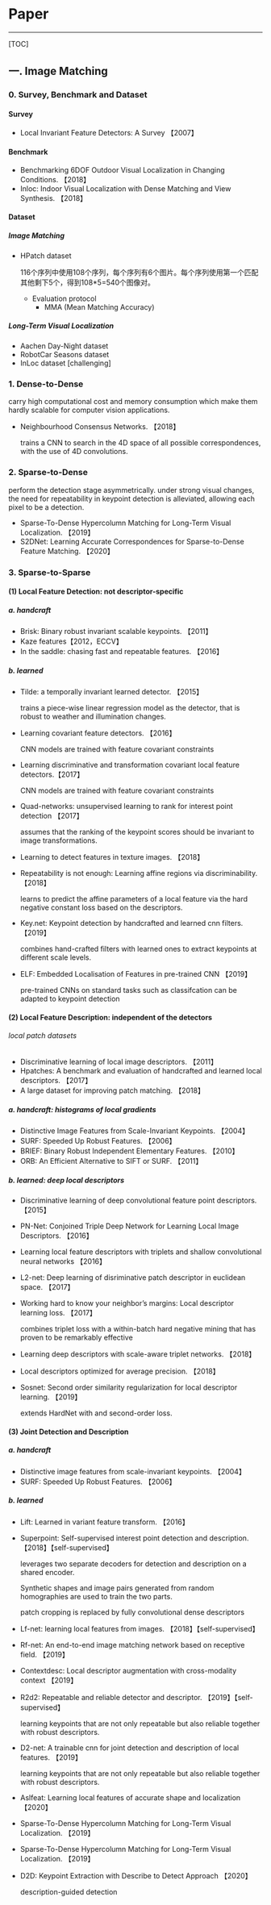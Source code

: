 # Paper

---

[TOC]

## 一. Image Matching

### 0. Survey, Benchmark and Dataset

#### Survey

- Local Invariant Feature Detectors: A Survey 【2007】

#### Benchmark

- Benchmarking 6DOF Outdoor Visual Localization in Changing Conditions. 【2018】
- Inloc: Indoor Visual Localization with Dense Matching and View Synthesis. 【2018】

#### Dataset

##### Image Matching

- HPatch dataset

  116个序列中使用108个序列，每个序列有6个图片。每个序列使用第一个匹配其他剩下5个，得到108*5=540个图像对。

  - Evaluation protocol
    - MMA (Mean Matching Accuracy)

##### Long-Term Visual Localization

- Aachen Day-Night dataset
- RobotCar Seasons dataset
- InLoc dataset [challenging]





### 1. Dense-to-Dense

carry high computational cost and memory consumption which make them hardly scalable for computer vision applications.

- Neighbourhood Consensus Networks. 【2018】

  trains a CNN to search in the 4D space of all possible correspondences, with the use of 4D convolutions.





### 2. Sparse-to-Dense

perform the detection stage asymmetrically. under strong visual changes, the need for repeatability in keypoint detection is alleviated, allowing each pixel to be a detection.

-  Sparse-To-Dense Hypercolumn Matching for Long-Term Visual Localization. 【2019】
- S2DNet: Learning Accurate Correspondences for Sparse-to-Dense Feature Matching. 【2020】

### 3. Sparse-to-Sparse

#### (1) Local Feature Detection: not descriptor-specific

##### a. handcraft

- Brisk: Binary robust invariant scalable keypoints. 【2011】
- Kaze features【2012，ECCV】
- In the saddle: chasing fast and repeatable features. 【2016】

##### b. learned

- Tilde: a temporally invariant learned detector. 【2015】

  trains a piece-wise linear regression model as the detector, that is robust to weather and illumination changes.

- Learning covariant feature detectors. 【2016】

  CNN models are trained with feature covariant constraints

- Learning discriminative and transformation covariant local feature detectors.【2017】

  CNN models are trained with feature covariant constraints

- Quad-networks: unsupervised learning to rank for interest point detection 【2017】

  assumes that the ranking of the keypoint scores should be invariant to image transformations.

- Learning to detect features in texture images. 【2018】

- Repeatability is not enough: Learning affine regions via discriminability. 【2018】

  learns to predict the affine parameters of a local feature via the hard negative constant loss based on the descriptors.

- Key.net: Keypoint detection by handcrafted and learned cnn filters. 【2019】

  combines hand-crafted filters with learned ones to extract keypoints at different scale levels.

- ELF: Embedded Localisation of Features in pre-trained CNN 【2019】

  pre-trained CNNs on standard tasks such as classifcation can be adapted to keypoint detection

#### (2) Local Feature Description: independent of the detectors

###### local patch datasets

- Discriminative learning of local image descriptors. 【2011】	
- Hpatches: A benchmark and evaluation of handcrafted and learned local descriptors. 【2017】
- A large dataset for improving patch matching. 【2018】

##### a. handcraft: histograms of local gradients

- Distinctive Image Features from Scale-Invariant Keypoints. 【2004】
- SURF: Speeded Up Robust Features. 【2006】
- BRIEF: Binary Robust Independent Elementary Features. 【2010】
- ORB: An Efficient Alternative to SIFT or SURF. 【2011】

##### b. learned: deep local descriptors

- Discriminative learning of deep convolutional feature point descriptors. 【2015】	

- PN-Net: Conjoined Triple Deep Network for Learning Local Image Descriptors. 【2016】

- Learning local feature descriptors with triplets and shallow convolutional neural networks 【2016】

- L2-net: Deep learning of disriminative patch descriptor in euclidean space. 【2017】

- Working hard to know your neighbor’s margins: Local descriptor learning loss. 【2017】

  combines triplet loss with a within-batch hard negative mining that has proven to be remarkably effective

- Learning deep descriptors with scale-aware triplet networks. 【2018】

- Local descriptors optimized for average precision. 【2018】

- Sosnet: Second order similarity regularization for local descriptor learning. 【2019】

  extends HardNet with and second-order loss.

#### (3) Joint Detection and Description

##### a. handcraft

- Distinctive image features from scale-invariant keypoints. 【2004】
- SURF: Speeded Up Robust Features. 【2006】

##### b. learned

- Lift: Learned in variant feature transform. 【2016】

- Superpoint: Self-supervised interest point detection and description. 【2018】【self-supervised】

  leverages two separate decoders for detection and description on a shared encoder.

  Synthetic shapes and image pairs generated from random homographies are used to train the two parts.

  patch cropping is replaced by fully convolutional dense descriptors

- Lf-net: learning local features from images. 【2018】【self-supervised】

- Rf-net: An end-to-end image matching network based on receptive field. 【2019】

- Contextdesc: Local descriptor augmentation with cross-modality context 【2019】

- R2d2: Repeatable and reliable detector and descriptor. 【2019】【self-supervised】

  learning keypoints that are not only repeatable but also reliable together with robust descriptors.

- D2-net: A trainable cnn for joint detection and description of local features. 【2019】

  learning keypoints that are not only repeatable but also reliable together with robust descriptors.

- Aslfeat: Learning local features of accurate shape and localization 【2020】

- Sparse-To-Dense Hypercolumn Matching for Long-Term Visual Localization. 【2019】

- Sparse-To-Dense Hypercolumn Matching for Long-Term Visual Localization. 【2019】

- D2D: Keypoint Extraction with Describe to Detect Approach 【2020】

  description-guided detection
